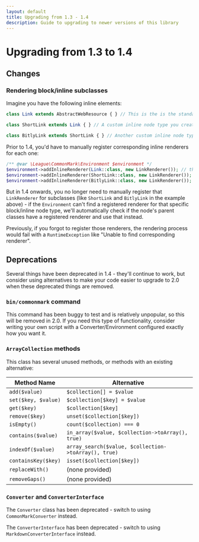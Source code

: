 ```yaml
---
layout: default
title: Upgrading from 1.3 - 1.4
description: Guide to upgrading to newer versions of this library
---
```


# Upgrading from 1.3 to 1.4

## Changes

### Rendering block/inline subclasses

Imagine you have the following inline elements:

```php
class Link extends AbstractWebResource { } // This is the is the standard CommonMark "Link" element

class ShortLink extends Link { } // A custom inline node type you created which extends "Link"

class BitlyLink extends ShortLink { } // Another custom inline node type you created
```

Prior to 1.4, you'd have to manually register corresponding inline renderers for each one:

```php
/** @var \League\CommonMark\Environment $environment */
$environment->addInlineRenderer(Link::class, new LinkRenderer()); // this line is usually automatically done for you
$environment->addInlineRenderer(ShortLink::class, new LinkRenderer()); // register for custom node type; required before 1.4
$environment->addInlineRenderer(BitlyLink::class, new LinkRenderer()); // register for custom node type; required before 1.4
```

But in 1.4 onwards, you no longer need to manually register that `LinkRenderer` for subclasses (like `ShortLink` and `BitlyLink` in the example above) - if the `Environment` can't find a registered renderer for that specific block/inline node type, we'll automatically check if the node's parent classes have a registered renderer and use that instead.

Previously, if you forgot to register those renderers, the rendering process would fail with a `RuntimeException` like "Unable to find corresponding renderer".

## Deprecations

Several things have been deprecated in 1.4 - they'll continue to work, but consider using alternatives to make your code easier to upgrade to 2.0 when these deprecated things are removed.

### `bin/commonmark` command

This command has been buggy to test and is relatively unpopular, so this will be removed in 2.0. If you need this type of functionality, consider writing your own script with a Converter/Environment configured exactly how you want it.

### `ArrayCollection` methods

This class has several unused methods, or methods with an existing alternative:

| Method Name         | Alternative                                          |
| ------------------- | ---------------------------------------------------- |
| `add($value)`       | `$collection[] = $value`                             |
| `set($key, $value)` | `$collection[$key] = $value`                         |
| `get($key)`         | `$collection[$key]`                                  |
| `remove($key)`      | `unset($collection[$key])`                           |
| `isEmpty()`         | `count($collection) === 0`                           |
| `contains($value)`  | `in_array($value, $collection->toArray(), true)`     |
| `indexOf($value)`   | `array_search($value, $collection->toArray(), true)` |
| `containsKey($key)` | `isset($collection[$key])`                           |
| `replaceWith()`     | (none provided)                                      |
| `removeGaps()`      | (none provided)                                      |

### `Converter` and `ConverterInterface`

The `Converter` class has been deprecated - switch to using `CommonMarkConverter` instead.

The `ConverterInterface` has been deprecated - switch to using `MarkdownConverterInterface` instead.
